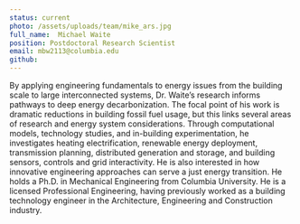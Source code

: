 ```yaml
---
status: current
photo: /assets/uploads/team/mike_ars.jpg
full_name:  Michael Waite
position: Postdoctoral Research Scientist
email: mbw2113@columbia.edu
github: 
---
```

By applying engineering fundamentals to energy issues from the building scale to large interconnected systems, Dr. Waite’s research informs pathways to deep energy decarbonization. The focal point of his work is dramatic reductions in building fossil fuel usage, but this links several areas of research and energy system considerations. Through computational models, technology studies, and in-building experimentation, he investigates heating electrification, renewable energy deployment, transmission planning, distributed generation and storage, and building sensors, controls and grid interactivity.  He is also interested in how innovative engineering approaches can serve a just energy transition. He holds a Ph.D. in Mechanical Engineering from Columbia University. He is a licensed Professional Engineering, having previously worked as a building technology engineer in the Architecture, Engineering and Construction industry.
